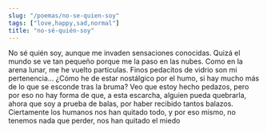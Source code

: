 ```yaml
---
slug: "/poemas/no-se-quien-soy"
tags: ["love,happy,sad,normal"]
title: "no-sé-quién-soy"
---
```

No sé quién soy, aunque me invaden sensaciones conocidas. Quizá el mundo se ve tan pequeño porque me la paso en las nubes. Como en la arena lunar, me he vuelto partículas. Finos pedacitos de vidrio son mi pertenencia… ¿Cómo he de estar nostálgico por el humo, si hay mucho más de lo que se esconde tras la bruma? Veo que estoy hecho pedazos, pero por eso no hay forma de que, a esta escarcha, alguien pueda quebrarla, ahora que soy a prueba de balas, por haber recibido tantos balazos. Ciertamente los humanos nos han quitado todo, y por eso mismo, no tenemos nada que perder, nos han quitado el miedo